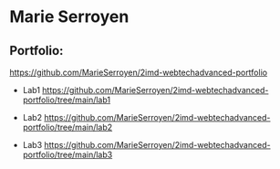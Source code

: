 # Marie Serroyen

## Portfolio: 
 https://github.com/MarieSerroyen/2imd-webtechadvanced-portfolio
 
* Lab1 https://github.com/MarieSerroyen/2imd-webtechadvanced-portfolio/tree/main/lab1

* Lab2 https://github.com/MarieSerroyen/2imd-webtechadvanced-portfolio/tree/main/lab2

* Lab3 https://github.com/MarieSerroyen/2imd-webtechadvanced-portfolio/tree/main/lab3